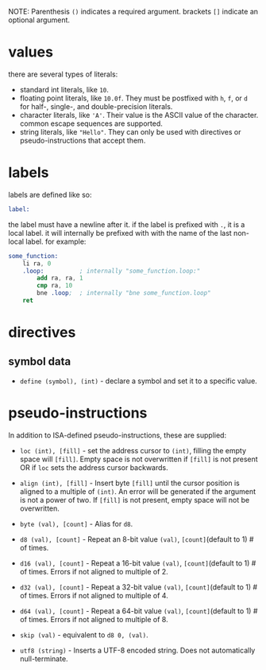 NOTE: Parenthesis `()` indicates a required argument. brackets `[]` indicate an optional argument.

# values

there are several types of literals:

- standard int literals, like `10`.
- floating point literals, like `10.0f`. They must be postfixed with `h`, `f`, or `d` for half-, single-, and double-precision literals.
- character literals, like `'A'`. Their value is the ASCII value of the character. common escape sequences are supported.
- string literals, like `"Hello"`. They can only be used with directives or pseudo-instructions that accept them.

# labels

labels are defined like so:
```nasm
label:
```
the label must have a newline after it.
if the label is prefixed with `.`, it is a local label. it will internally be prefixed with with the name of the last non-local label. for example:

```nasm
some_function:
    li ra, 0
    .loop:          ; internally "some_function.loop:"
        add ra, ra, 1
        cmp ra, 10
        bne .loop;  ; internally "bne some_function.loop"
    ret
```

# directives

## symbol data

- `define (symbol), (int)` - declare a symbol and set it to a specific value.

# pseudo-instructions

In addition to ISA-defined pseudo-instructions, these are supplied:

- `loc (int), [fill]` - set the address cursor to `(int)`, filling the empty space will `[fill]`. Empty space is not overwritten if `[fill]` is not present OR if `loc` sets the address cursor backwards.

- `align (int), [fill]` - Insert byte `[fill]` until the cursor position is aligned to a multiple of `(int)`. An error will be generated if the argument is not a power of two. If `[fill]` is not present, empty space will not be overwritten.

- `byte (val), [count]` - Alias for `d8`.

- `d8 (val), [count]` - Repeat an 8-bit value `(val)`, `[count]`(default to 1) # of times.

- `d16 (val), [count]` - Repeat a 16-bit value `(val)`, `[count]`(default to 1) # of times. Errors if not aligned to multiple of 2.

- `d32 (val), [count]` - Repeat a 32-bit value `(val)`, `[count]`(default to 1) # of times. Errors if not aligned to multiple of 4.

- `d64 (val), [count]` - Repeat a 64-bit value `(val)`, `[count]`(default to 1) # of times. Errors if not aligned to multiple of 8.

- `skip (val)` - equivalent to `d8 0, (val)`.

- `utf8 (string)` - Inserts a UTF-8 encoded string. Does not automatically null-terminate.
